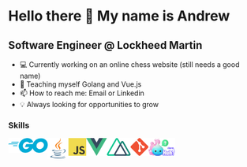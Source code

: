 Hello there 👋 My name is Andrew
================================
Software Engineer @ Lockheed Martin
-----------------------------------
* 💻 Currently working on an online chess website (still needs a good name)
* 🌱 Teaching myself Golang and Vue.js
* 📫 How to reach me: Email or Linkedin
* 💡 Always looking for opportunities to grow

### Skills
<div style="display:flex;">
  <a href="https://go.dev/"><img src="Go_Logo_Blue.png" height="30"></a>
  <a href="https://www.java.com/en/"><img src="java_logo_icon.png" height="42"></a>
  <a href="https://www.javascript.com/"><img src="JavaScript-logo.png" height="36"></a>
  <a href="https://vuejs.org/"><img src="vue-icon.png" height="36"></a>
  <a href="https://nuxt.com/"><img src="Nuxt_logo.png" height="36"></a>
  <a href="https://git-scm.com/"><img src="Git-Icon.png" height="36"></a>
  <a href="https://github.com/charmbracelet/huh/"><img src="charm_huh.png" height="36"></a>
</div>
